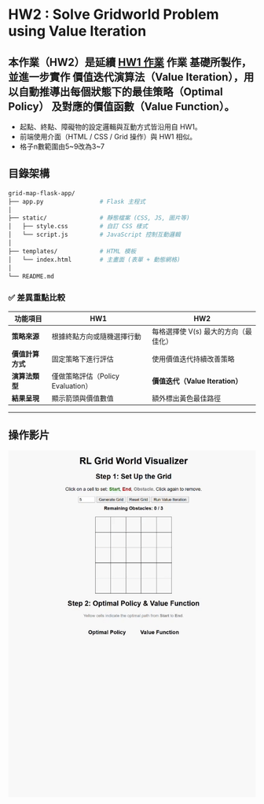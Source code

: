 # HW2 : Solve Gridworld Problem using Value Iteration

## 本作業（HW2）是延續 [HW1 作業](https://github.com/smo612/HW1_7113064188) 作業 基礎所製作，並進一步實作 價值迭代演算法（Value Iteration），用以自動推導出每個狀態下的最佳策略（Optimal Policy） 及對應的價值函數（Value Function）。  
- 起點、終點、障礙物的設定邏輯與互動方式皆沿用自 HW1。
- 前端使用介面（HTML / CSS / Grid 操作）與 HW1 相似。
- 格子n數範圍由5~9改為3~7

## **目錄架構** 
```bash
grid-map-flask-app/
├── app.py                # Flask 主程式
│
├── static/               # 靜態檔案 (CSS, JS, 圖片等)
│   ├── style.css         # 自訂 CSS 樣式
│   └── script.js         # JavaScript 控制互動邏輯
│
├── templates/            # HTML 模板
│   └── index.html        # 主畫面 (表單 + 動態網格)
│
└── README.md             
```


### ✅ 差異重點比較

| 功能項目       | HW1                                  | HW2                                                  |
|----------------|--------------------------------------|------------------------------------------------------|
| **策略來源**   | 根據終點方向或隨機選擇行動          | 每格選擇使 V(s) 最大的方向（最佳化）                |
| **價值計算方式**| 固定策略下進行評估                  | 使用價值迭代持續改善策略                            |
| **演算法類型** | 僅做策略評估（Policy Evaluation）   | **價值迭代（Value Iteration）**                    |
| **結果呈現**   | 顯示箭頭與價值數值                  | 額外標出黃色最佳路徑               |
---



## 操作影片
![alt text](docs/demo.gif) 